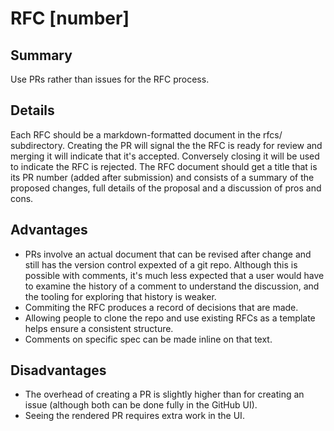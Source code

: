 # RFC [number]

## Summary

Use PRs rather than issues for the RFC process.

## Details

Each RFC should be a markdown-formatted document in the rfcs/ subdirectory. Creating the PR will signal the the RFC is ready for review and merging it will indicate that it's accepted. Conversely closing it will be used to indicate the RFC is rejected.
The RFC document should get a title that is its PR number (added after submission) and consists of a summary of the proposed changes, full details of the proposal and a discussion of pros and cons.

## Advantages

* PRs involve an actual document that can be revised after change and still has the version control expexted of a git repo. Although this is possible with comments, it's much less expected that a user would  have to examine the history of a comment to understand the discussion, and the tooling for exploring that history is weaker.
* Commiting the RFC produces a record of decisions that are made.
* Allowing people to clone the repo and use existing RFCs as a template helps ensure a consistent structure.
* Comments on specific spec can be made inline on that text.

## Disadvantages
* The overhead of creating a PR is slightly higher than for creating an issue (although both can be done fully in the GitHub UI).
* Seeing the rendered PR requires extra work in the UI.
